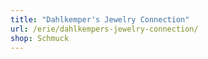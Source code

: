 ```yaml
---
title: "Dahlkemper's Jewelry Connection"
url: /erie/dahlkempers-jewelry-connection/
shop: Schmuck
---
```

